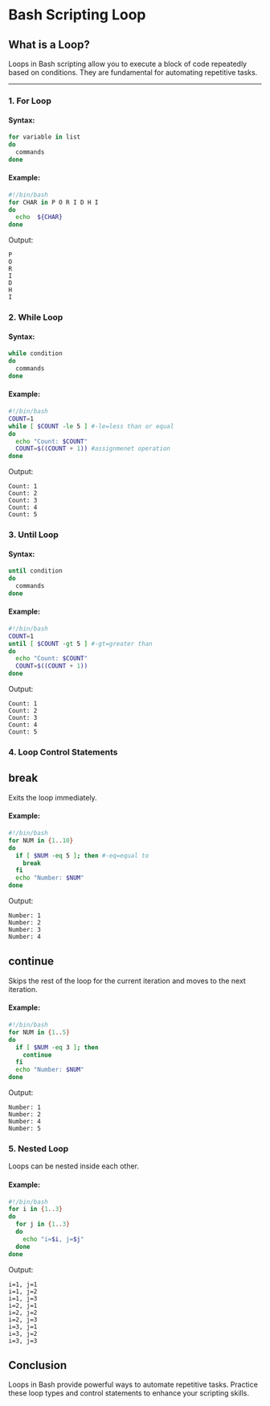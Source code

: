 # Bash Scripting Loop

## What is a Loop?
Loops in Bash scripting allow you to execute a block of code repeatedly based on conditions. They are fundamental for automating repetitive tasks.

---
### 1. For Loop

#### Syntax:
```bash
for variable in list
do
  commands
done
```
#### Example:
```bash
#!/bin/bash
for CHAR in P O R I D H I
do
  echo  ${CHAR}
done
```
Output:
```
P
O
R
I
D
H
I
```
### 2. While Loop

#### Syntax:
```bash
while condition
do
  commands
done
```
#### Example:
```bash
#!/bin/bash
COUNT=1
while [ $COUNT -le 5 ] #-le=less than or equal
do
  echo "Count: $COUNT"
  COUNT=$((COUNT + 1)) #assignmenet operation
done
```
Output:
```
Count: 1
Count: 2
Count: 3
Count: 4
Count: 5
```
### 3. Until Loop

#### Syntax:
```bash
until condition
do
  commands
done
```
#### Example:
```bash
#!/bin/bash
COUNT=1
until [ $COUNT -gt 5 ] #-gt=greater than
do
  echo "Count: $COUNT"
  COUNT=$((COUNT + 1))
done
```
Output:
```
Count: 1
Count: 2
Count: 3
Count: 4
Count: 5
```
### 4. Loop Control Statements
## break
Exits the loop immediately.
#### Example:
```bash
#!/bin/bash
for NUM in {1..10}
do
  if [ $NUM -eq 5 ]; then #-eq=equal to
    break
  fi
  echo "Number: $NUM"
done
```
Output:
```
Number: 1
Number: 2
Number: 3
Number: 4
```
## continue
Skips the rest of the loop for the current iteration and moves to the next iteration.
#### Example:
```bash
#!/bin/bash
for NUM in {1..5}
do
  if [ $NUM -eq 3 ]; then
    continue
  fi
  echo "Number: $NUM"
done
```
Output:
```
Number: 1
Number: 2
Number: 4
Number: 5
```
### 5. Nested Loop
Loops can be nested inside each other.
#### Example:
```bash
#!/bin/bash
for i in {1..3}
do
  for j in {1..3}
  do
    echo "i=$i, j=$j"
  done
done
```
Output:
```
i=1, j=1
i=1, j=2
i=1, j=3
i=2, j=1
i=2, j=2
i=2, j=3
i=3, j=1
i=3, j=2
i=3, j=3
```
## Conclusion
Loops in Bash provide powerful ways to automate repetitive tasks. Practice these loop types and control statements to enhance your scripting skills.





